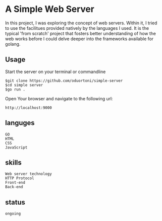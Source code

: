 # A Simple Web Server

In this project, I was exploring the concept of web servers. Within it, I tried to use the facilitues provided natively by the languages I used. It is the typical 'from scratch' project that fosters better understanding of how the web works before I could delve deeper into the frameworks available for golang.

## Usage

Start the server on your terminal or commandline

	$git clone https://github.com/oduortoni/simple-server
	$cd simple server
	$go run .

Open Your browser and navigate to the following url:
	
	http://localhost:9000


## languges

	GO
	HTML
	CSS
	JavaScript

## skills

	Web server technology
	HTTP Protocol
	Front-end
	Back-end

## status

	ongoing